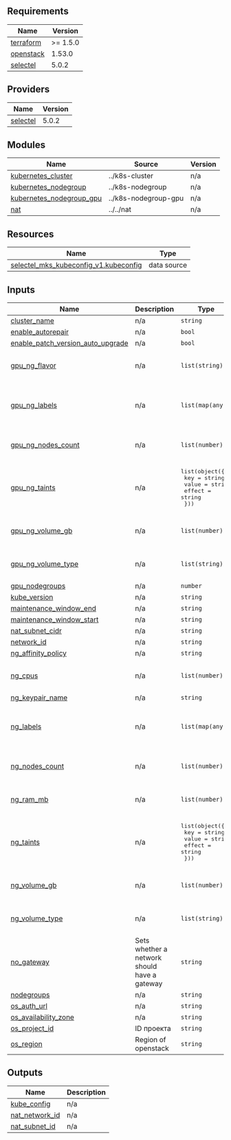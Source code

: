 ## Requirements

| Name | Version |
|------|---------|
| <a name="requirement_terraform"></a> [terraform](#requirement\_terraform) | >= 1.5.0 |
| <a name="requirement_openstack"></a> [openstack](#requirement\_openstack) | 1.53.0 |
| <a name="requirement_selectel"></a> [selectel](#requirement\_selectel) | 5.0.2 |

## Providers

| Name | Version |
|------|---------|
| <a name="provider_selectel"></a> [selectel](#provider\_selectel) | 5.0.2 |

## Modules

| Name | Source | Version |
|------|--------|---------|
| <a name="module_kubernetes_cluster"></a> [kubernetes\_cluster](#module\_kubernetes\_cluster) | ../k8s-cluster | n/a |
| <a name="module_kubernetes_nodegroup"></a> [kubernetes\_nodegroup](#module\_kubernetes\_nodegroup) | ../k8s-nodegroup | n/a |
| <a name="module_kubernetes_nodegroup_gpu"></a> [kubernetes\_nodegroup\_gpu](#module\_kubernetes\_nodegroup\_gpu) | ../k8s-nodegroup-gpu | n/a |
| <a name="module_nat"></a> [nat](#module\_nat) | ../../nat | n/a |

## Resources

| Name | Type |
|------|------|
| [selectel_mks_kubeconfig_v1.kubeconfig](https://registry.terraform.io/providers/selectel/selectel/5.0.2/docs/data-sources/mks_kubeconfig_v1) | data source |

## Inputs

| Name | Description | Type | Default | Required |
|------|-------------|------|---------|:--------:|
| <a name="input_cluster_name"></a> [cluster\_name](#input\_cluster\_name) | n/a | `string` | n/a | yes |
| <a name="input_enable_autorepair"></a> [enable\_autorepair](#input\_enable\_autorepair) | n/a | `bool` | `false` | no |
| <a name="input_enable_patch_version_auto_upgrade"></a> [enable\_patch\_version\_auto\_upgrade](#input\_enable\_patch\_version\_auto\_upgrade) | n/a | `bool` | `false` | no |
| <a name="input_gpu_ng_flavor"></a> [gpu\_ng\_flavor](#input\_gpu\_ng\_flavor) | n/a | `list(string)` | <pre>[<br>  "2"<br>]</pre> | no |
| <a name="input_gpu_ng_labels"></a> [gpu\_ng\_labels](#input\_gpu\_ng\_labels) | n/a | `list(map(any))` | <pre>[<br>  {<br>    "role": "gpu"<br>  }<br>]</pre> | no |
| <a name="input_gpu_ng_nodes_count"></a> [gpu\_ng\_nodes\_count](#input\_gpu\_ng\_nodes\_count) | n/a | `list(number)` | <pre>[<br>  2<br>]</pre> | no |
| <a name="input_gpu_ng_taints"></a> [gpu\_ng\_taints](#input\_gpu\_ng\_taints) | n/a | <pre>list(object({<br>    key    = string<br>    value  = string<br>    effect = string<br>  }))</pre> | `[]` | no |
| <a name="input_gpu_ng_volume_gb"></a> [gpu\_ng\_volume\_gb](#input\_gpu\_ng\_volume\_gb) | n/a | `list(number)` | <pre>[<br>  32<br>]</pre> | no |
| <a name="input_gpu_ng_volume_type"></a> [gpu\_ng\_volume\_type](#input\_gpu\_ng\_volume\_type) | n/a | `list(string)` | <pre>[<br>  "fast"<br>]</pre> | no |
| <a name="input_gpu_nodegroups"></a> [gpu\_nodegroups](#input\_gpu\_nodegroups) | n/a | `number` | `0` | no |
| <a name="input_kube_version"></a> [kube\_version](#input\_kube\_version) | n/a | `string` | n/a | yes |
| <a name="input_maintenance_window_end"></a> [maintenance\_window\_end](#input\_maintenance\_window\_end) | n/a | `string` | `"04:00:00"` | no |
| <a name="input_maintenance_window_start"></a> [maintenance\_window\_start](#input\_maintenance\_window\_start) | n/a | `string` | `"03:00:00"` | no |
| <a name="input_nat_subnet_cidr"></a> [nat\_subnet\_cidr](#input\_nat\_subnet\_cidr) | n/a | `string` | `"10.222.0.0/16"` | no |
| <a name="input_network_id"></a> [network\_id](#input\_network\_id) | n/a | `string` | `""` | no |
| <a name="input_ng_affinity_policy"></a> [ng\_affinity\_policy](#input\_ng\_affinity\_policy) | n/a | `string` | `""` | no |
| <a name="input_ng_cpus"></a> [ng\_cpus](#input\_ng\_cpus) | n/a | `list(number)` | <pre>[<br>  2<br>]</pre> | no |
| <a name="input_ng_keypair_name"></a> [ng\_keypair\_name](#input\_ng\_keypair\_name) | n/a | `string` | `""` | no |
| <a name="input_ng_labels"></a> [ng\_labels](#input\_ng\_labels) | n/a | `list(map(any))` | <pre>[<br>  {<br>    "role": "system"<br>  }<br>]</pre> | no |
| <a name="input_ng_nodes_count"></a> [ng\_nodes\_count](#input\_ng\_nodes\_count) | n/a | `list(number)` | <pre>[<br>  2<br>]</pre> | no |
| <a name="input_ng_ram_mb"></a> [ng\_ram\_mb](#input\_ng\_ram\_mb) | n/a | `list(number)` | <pre>[<br>  4096<br>]</pre> | no |
| <a name="input_ng_taints"></a> [ng\_taints](#input\_ng\_taints) | n/a | <pre>list(object({<br>    key    = string<br>    value  = string<br>    effect = string<br>  }))</pre> | `[]` | no |
| <a name="input_ng_volume_gb"></a> [ng\_volume\_gb](#input\_ng\_volume\_gb) | n/a | `list(number)` | <pre>[<br>  32<br>]</pre> | no |
| <a name="input_ng_volume_type"></a> [ng\_volume\_type](#input\_ng\_volume\_type) | n/a | `list(string)` | <pre>[<br>  "fast"<br>]</pre> | no |
| <a name="input_no_gateway"></a> [no\_gateway](#input\_no\_gateway) | Sets whether a network should have a gateway | `string` | `false` | no |
| <a name="input_nodegroups"></a> [nodegroups](#input\_nodegroups) | n/a | `string` | `1` | no |
| <a name="input_os_auth_url"></a> [os\_auth\_url](#input\_os\_auth\_url) | n/a | `string` | `"https://api.selvpc.ru/identity/v3/auth/"` | no |
| <a name="input_os_availability_zone"></a> [os\_availability\_zone](#input\_os\_availability\_zone) | n/a | `string` | n/a | yes |
| <a name="input_os_project_id"></a> [os\_project\_id](#input\_os\_project\_id) | ID проекта | `string` | n/a | yes |
| <a name="input_os_region"></a> [os\_region](#input\_os\_region) | Region of openstack | `string` | n/a | yes |

## Outputs

| Name | Description |
|------|-------------|
| <a name="output_kube_config"></a> [kube\_config](#output\_kube\_config) | n/a |
| <a name="output_nat_network_id"></a> [nat\_network\_id](#output\_nat\_network\_id) | n/a |
| <a name="output_nat_subnet_id"></a> [nat\_subnet\_id](#output\_nat\_subnet\_id) | n/a |
